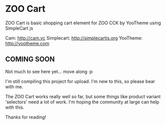ZOO Cart
========

ZOO Cart is basic shopping cart element for ZOO CCK by YooTheme using SimpleCart js

Cam: http://cam.vc
Simplecart: http://simplecartjs.org
YooTheme: http://yootheme.com


COMING SOON
-----------

Not much to see here yet... move along :p

I'm still compiling this project for upload. I'm new to this, so please bear with me.

The ZOO Cart works really well so far, but some things like product variant 'selectors' need a lot of work. I'm hoping the community at large can help with this.


Thanks for reading!
